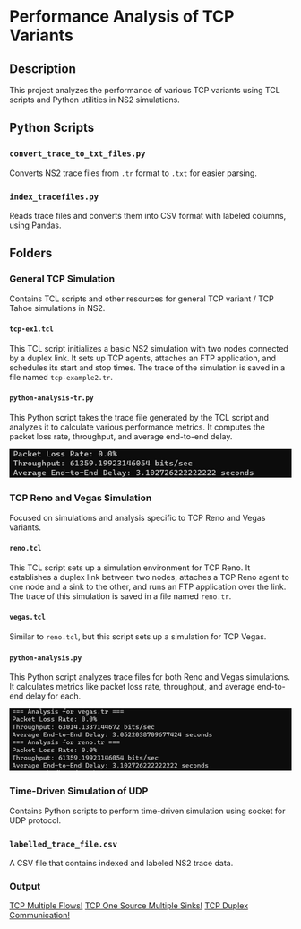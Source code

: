 # Performance Analysis of TCP Variants

## Description
This project analyzes the performance of various TCP variants using TCL scripts and Python utilities in NS2 simulations.

## Python Scripts

### `convert_trace_to_txt_files.py`
Converts NS2 trace files from `.tr` format to `.txt` for easier parsing.

### `index_tracefiles.py`
Reads trace files and converts them into CSV format with labeled columns, using Pandas.

## Folders

### General TCP Simulation
Contains TCL scripts and other resources for general TCP variant / TCP Tahoe simulations in NS2.

#### `tcp-ex1.tcl`
This TCL script initializes a basic NS2 simulation with two nodes connected by a duplex link. It sets up TCP agents, attaches an FTP application, and schedules its start and stop times. The trace of the simulation is saved in a file named `tcp-example2.tr`.

#### `python-analysis-tr.py`
This Python script takes the trace file generated by the TCL script and analyzes it to calculate various performance metrics. It computes the packet loss rate, throughput, and average end-to-end delay.

![Metrics Screenshot](General%20TCP%20Simulation/tcp_analysis1.jpg)


### TCP Reno and Vegas Simulation
Focused on simulations and analysis specific to TCP Reno and Vegas variants.

#### `reno.tcl`
This TCL script sets up a simulation environment for TCP Reno. It establishes a duplex link between two nodes, attaches a TCP Reno agent to one node and a sink to the other, and runs an FTP application over the link. The trace of this simulation is saved in a file named `reno.tr`.

#### `vegas.tcl`
Similar to `reno.tcl`, but this script sets up a simulation for TCP Vegas.

#### `python-analysis.py`
This Python script analyzes trace files for both Reno and Vegas simulations. It calculates metrics like packet loss rate, throughput, and average end-to-end delay for each.

![Metrics Screenshot2](https://github.com/ayushkale1909/Performance-analysis-of-TCP-Variants/blob/main/TCP%20Reno%20and%20Vegas%20Simulation/vegas_reno_analysis.jpg)

### Time-Driven Simulation of UDP
Contains Python scripts to perform time-driven simulation using socket for UDP protocol.

### `labelled_trace_file.csv`
A CSV file that contains indexed and labeled NS2 trace data.

### Output 
[TCP Multiple Flows!](https://drive.google.com/file/d/1o6cp6tikOb2Kr7Jp_JcNFWP_M4cJM1XW/view?usp=sharing)
[TCP One Source Multiple Sinks!](https://drive.google.com/file/d/1FmQ3zbqp2j2XeC4KDGp88xoz0wTSE0FM/view?usp=sharing)
[TCP Duplex Communication!](https://drive.google.com/file/d/1Mx_DjoeNaa_nmn2gn2eXh52uNGUUdatJ/view?usp=drive_link)

